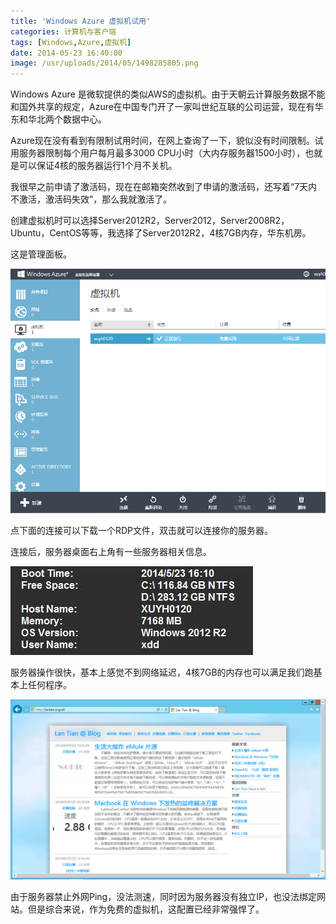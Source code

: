 ```yaml
---
title: 'Windows Azure 虚拟机试用'
categories: 计算机与客户端
tags: [Windows,Azure,虚拟机]
date: 2014-05-23 16:40:00
image: /usr/uploads/2014/05/1498285805.png
---
```

Windows Azure 是微软提供的类似AWS的虚拟机。由于天朝云计算服务数据不能和国外共享的规定，Azure在中国专门开了一家叫世纪互联的公司运营，现在有华东和华北两个数据中心。

Azure现在没有看到有限制试用时间，在网上查询了一下，貌似没有时间限制。试用服务器限制每个用户每月最多3000 CPU小时（大内存服务器1500小时），也就是可以保证4核的服务器运行1个月不关机。

我很早之前申请了激活码，现在在邮箱突然收到了申请的激活码，还写着“7天内不激活，激活码失效”，那么我就激活了。

创建虚拟机时可以选择Server2012R2，Server2012，Server2008R2，Ubuntu，CentOS等等，我选择了Server2012R2，4核7GB内存，华东机房。

这是管理面板。

![/usr/uploads/2014/05/1498285805.png](../../../../usr/uploads/2014/05/1498285805.png)

点下面的连接可以下载一个RDP文件，双击就可以连接你的服务器。

连接后，服务器桌面右上角有一些服务器相关信息。

![/usr/uploads/2014/05/1140965806.png](../../../../usr/uploads/2014/05/1140965806.png)

服务器操作很快，基本上感觉不到网络延迟，4核7GB的内存也可以满足我们跑基本上任何程序。

![/usr/uploads/2014/05/222836011.png](../../../../usr/uploads/2014/05/222836011.png)

由于服务器禁止外网Ping，没法测速，同时因为服务器没有独立IP，也没法绑定网站。但是综合来说，作为免费的虚拟机，这配置已经非常强悍了。
